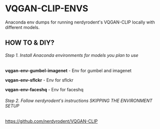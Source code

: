 # VQGAN-CLIP-ENVS
Anaconda env dumps for running nerdyrodent's VQGAN-CLIP locally with different models.

## HOW TO & DIY?

###### Step 1. Install Anaconda environments for models you plan to use
    
**vqgan-env-gumbel-imagenet** - Env for gumbel and imagenet
   
**vqgan-env-sflckr** - Env for sflckr
   
**vqgan-env-faceshq** - Env for faceshq
   

###### Step 2. Follow nerdyrodent's instructions SKIPPING THE ENVIRONMENT SETUP
https://github.com/nerdyrodent/VQGAN-CLIP


